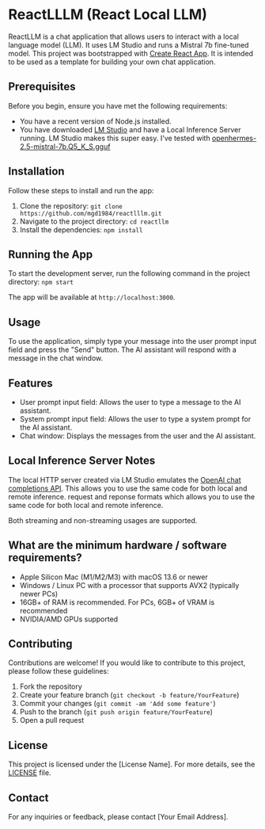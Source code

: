 # ReactLLLM (React Local LLM)

ReactLLM is a chat application that allows users to interact with a local language model (LLM). It uses LM Studio and runs a Mistral 7b fine-tuned model. This project was bootstrapped with [Create React App](www.github.com/facebook/create-react-app). It is intended to be used as a template for building your own chat application.

## Prerequisites

Before you begin, ensure you have met the following requirements:

- You have a recent version of Node.js installed.
- You have downloaded [LM Studio](https://lmstudio.ai/) and have a Local Inference Server running. LM Studio makes this super easy. I've tested with [openhermes-2.5-mistral-7b.Q5_K_S.gguf](https://huggingface.co/TheBloke/OpenHermes-2.5-Mistral-7B-GGUF)

## Installation

Follow these steps to install and run the app:

1. Clone the repository: `git clone https://github.com/mgd1984/reactlllm.git`
2. Navigate to the project directory: `cd reactllm`
3. Install the dependencies: `npm install`


## Running the App

To start the development server, run the following command in the project directory: `npm start`

The app will be available at `http://localhost:3000`.

## Usage

To use the application, simply type your message into the user prompt input field and press the "Send" button. The AI assistant will respond with a message in the chat window.

## Features

- User prompt input field: Allows the user to type a message to the AI assistant.
- System prompt input field: Allows the user to type a system prompt for the AI assistant.
- Chat window: Displays the messages from the user and the AI assistant.

## Local Inference Server Notes

The local HTTP server created via LM Studio emulates the [OpenAI chat completions API](https://platform.openai.com/docs/api-reference/chat/streaming). This allows you to use the same code for both local and remote inference.
 request and reponse formats which allows you to use the same code for both local and remote inference.

Both streaming and non-streaming usages are supported.

## What are the minimum hardware / software requirements?
- Apple Silicon Mac (M1/M2/M3) with macOS 13.6 or newer
- Windows / Linux PC with a processor that supports AVX2 (typically newer PCs)
- 16GB+ of RAM is recommended. For PCs, 6GB+ of VRAM is recommended
- NVIDIA/AMD GPUs supported

## Contributing

Contributions are welcome! If you would like to contribute to this project, please follow these guidelines:

1. Fork the repository
2. Create your feature branch (`git checkout -b feature/YourFeature`)
3. Commit your changes (`git commit -am 'Add some feature'`)
4. Push to the branch (`git push origin feature/YourFeature`)
5. Open a pull request

## License

This project is licensed under the [License Name]. For more details, see the [LICENSE](./LICENSE) file.

## Contact

For any inquiries or feedback, please contact [Your Email Address].